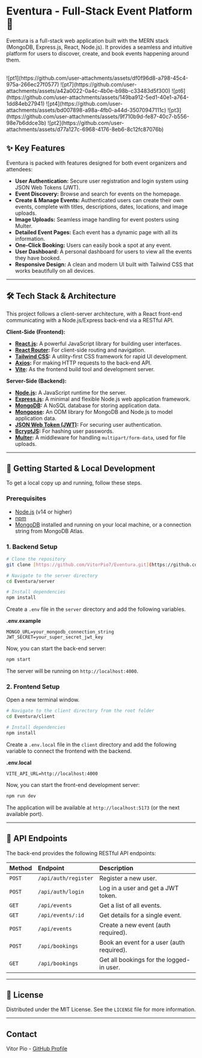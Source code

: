# Eventura - Full-Stack Event Platform 📅

Eventura is a full-stack web application built with the MERN stack (MongoDB, Express.js, React, Node.js). It provides a seamless and intuitive platform for users to discover, create, and book events happening around them.

<br>
![pt1](https://github.com/user-attachments/assets/df0f96d8-a798-45c4-975a-266ec27f0577)
![pt7](https://github.com/user-attachments/assets/a42a0022-0a4c-4b0e-b98b-c33483d5f300)
![pt6](https://github.com/user-attachments/assets/149ba912-5ed1-40e1-a764-1dd84eb27941)
![pt4](https://github.com/user-attachments/assets/bd007898-a98a-4fb0-a44d-35070947111c)
![pt3](https://github.com/user-attachments/assets/9f710b9d-fe87-40c7-b556-98e7b6ddce3b)
![pt2](https://github.com/user-attachments/assets/d77a127c-6968-4176-8eb6-8c12fc87076b)


## ✨ Key Features

Eventura is packed with features designed for both event organizers and attendees:

-   **User Authentication:** Secure user registration and login system using JSON Web Tokens (JWT).
-   **Event Discovery:** Browse and search for events on the homepage.
-   **Create & Manage Events:** Authenticated users can create their own events, complete with titles, descriptions, dates, locations, and image uploads.
-   **Image Uploads:** Seamless image handling for event posters using Multer.
-   **Detailed Event Pages:** Each event has a dynamic page with all its information.
-   **One-Click Booking:** Users can easily book a spot at any event.
-   **User Dashboard:** A personal dashboard for users to view all the events they have booked.
-   **Responsive Design:** A clean and modern UI built with Tailwind CSS that works beautifully on all devices.

---

## 🛠️ Tech Stack & Architecture

This project follows a client-server architecture, with a React front-end communicating with a Node.js/Express back-end via a RESTful API.

**Client-Side (Frontend):**
-   **[React.js](https://reactjs.org/):** A powerful JavaScript library for building user interfaces.
-   **[React Router](https://reactrouter.com/):** For client-side routing and navigation.
-   **[Tailwind CSS](https://tailwindcss.com/):** A utility-first CSS framework for rapid UI development.
-   **[Axios](https://axios-http.com/):** For making HTTP requests to the back-end API.
-   **[Vite](https://vitejs.dev/):** As the frontend build tool and development server.

**Server-Side (Backend):**
-   **[Node.js](https://nodejs.org/):** A JavaScript runtime for the server.
-   **[Express.js](https://expressjs.com/):** A minimal and flexible Node.js web application framework.
-   **[MongoDB](https://www.mongodb.com/):** A NoSQL database for storing application data.
-   **[Mongoose](https://mongoosejs.com/):** An ODM library for MongoDB and Node.js to model application data.
-   **[JSON Web Token (JWT)](https://jwt.io/):** For securing user authentication.
-   **[BcryptJS](https://www.npmjs.com/package/bcryptjs):** For hashing user passwords.
-   **[Multer](https://github.com/expressjs/multer):** A middleware for handling `multipart/form-data`, used for file uploads.

---

## 🚀 Getting Started & Local Development

To get a local copy up and running, follow these steps.

### Prerequisites

-   [Node.js](https://nodejs.org/en/) (v14 or higher)
-   [npm](https://www.npmjs.com/)
-   [MongoDB](https://www.mongodb.com/try/download/community) installed and running on your local machine, or a connection string from MongoDB Atlas.

### 1. Backend Setup

```bash
# Clone the repository
git clone [https://github.com/VitorPio7/Eventura.git](https://github.com/VitorPio7/Eventura.git)

# Navigate to the server directory
cd Eventura/server

# Install dependencies
npm install
```
Create a `.env` file in the `server` directory and add the following variables.

**.env.example**
```
MONGO_URL=your_mongodb_connection_string
JWT_SECRET=your_super_secret_jwt_key
```

Now, you can start the back-end server:
```bash
npm start
```
The server will be running on `http://localhost:4000`.

### 2. Frontend Setup

Open a new terminal window.

```bash
# Navigate to the client directory from the root folder
cd Eventura/client

# Install dependencies
npm install
```

Create a `.env.local` file in the `client` directory and add the following variable to connect the frontend with the backend.

**.env.local**
```
VITE_API_URL=http://localhost:4000
```
Now, you can start the front-end development server:
```bash
npm run dev
```
The application will be available at `http://localhost:5173` (or the next available port).

---

## 🔐 API Endpoints

The back-end provides the following RESTful API endpoints:

| Method | Endpoint          | Description                                |
| :----- | :---------------- | :----------------------------------------- |
| `POST` | `/api/auth/register`  | Register a new user.                       |
| `POST` | `/api/auth/login`     | Log in a user and get a JWT token.         |
| `GET`  | `/api/events`     | Get a list of all events.                  |
| `GET`  | `/api/events/:id` | Get details for a single event.            |
| `POST` | `/api/events`     | Create a new event (auth required).        |
| `POST` | `/api/bookings`   | Book an event for a user (auth required).  |
| `GET`  | `/api/bookings`   | Get all bookings for the logged-in user.   |

---

## 📄 License

Distributed under the MIT License. See the `LICENSE` file for more information.

---

## Contact

Vitor Pio - [GitHub Profile](https://github.com/VitorPio7)
